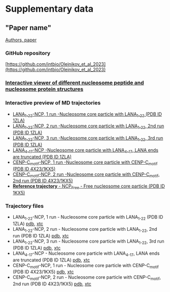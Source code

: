 # Supplementary data
## "Paper name"
[Authors, paper](https:/)

### GitHub repository
[https://github.com/intbio/Oleinikov_et_al_2023](https://github.com/intbio/Oleinikov_et_al_2023)

### [Interactive viewer of different nucleosome peptide and nucleosome protein structures](ap_viewer)

### Interactive preview of MD trajectories
- [LANA<sub>1-22</sub>-NCP, 1 run -Nucleosome core particle with LANA<sub>1-22</sub> (PDB ID 1ZLA)](NCP_tt_lana_trj_preview)
- [LANA<sub>1-22</sub>-NCP, 2 run -Nucleosome core particle with LANA<sub>1-22</sub>, 2nd run (PDB ID 1ZLA)](NCP_tt_lana2_trj_preview)
- [LANA<sub>1-22</sub>-NCP, 3 run -Nucleosome core particle with LANA<sub>1-22</sub>, 3rd run (PDB ID 1ZLA)](NCP_tt_lana3_trj_preview)
- [LANA<sub>4-17</sub>-NCP -Nucleosome core particle with LANA<sub>4-17</sub>, LANA ends are truncated (PDB ID 1ZLA)](NCP_tt_lana_noends_trj_preview)
- [CENP-C<sub>motif</sub>-NCP, 1 run -Nucleosome core particle with CENP-C<sub>motif</sub> (PDB ID 4X23/1KX5)](NCP_tt_cenpc_trj_preview)
- [CENP-C<sub>motif</sub>-NCP, 2 run -Nucleosome core particle with CENP-C<sub>motif</sub>, 2nd run (PDB ID 4X23/1KX5)](NCP_tt_cenpc2_trj_preview)
- [**Reference trajectory** - NCP<sub>Free</sub> - Free nucleosome core particle (PDB ID 1KX5)](NCP147_tt_trj_preview)
### Trajectory files
- LANA<sub>1-22</sub>-NCP, 1 run - Nucleosome core particle with LANA<sub>1-22</sub> (PDB ID 1ZLA) [pdb](trj/lana_for_web.pdb), [xtc](trj/lana_for_web.xtc)
- LANA<sub>1-22</sub>-NCP, 2 run - Nucleosome core particle with LANA<sub>1-22</sub>, 2nd run (PDB ID 1ZLA) [pdb](trj/lana_2_for_web.pdb), [xtc](trj/lana_2_for_web.xtc)
- LANA<sub>1-22</sub>-NCP, 3 run - Nucleosome core particle with LANA<sub>1-22</sub>, 3rd run (PDB ID 1ZLA) [pdb](trj/lana_3_for_web.pdb), [xtc](trj/lana_3_for_web.xtc)
- LANA<sub>4-17</sub>-NCP - Nucleosome core particle with LANA<sub>4-17</sub>, LANA ends are truncated (PDB ID 1ZLA) [pdb](trj/lana_noends_for_web.pdb), [xtc](trj/lana_noends_for_web.xtc)
- CENP-C<sub>motif</sub>-NCP, 1 run - Nucleosome core particle with CENP-C<sub>motif</sub> (PDB ID 4X23/1KX5) [pdb](trj/cenpc_for_web.pdb), [xtc](trj/cenpc_for_web.xtc)
- CENP-C<sub>motif</sub>-NCP, 2 run - Nucleosome core particle with CENP-C<sub>motif</sub>, 2nd run (PDB ID 4X23/1KX5) [pdb](trj/cenpc_2_for_web.pdb), [xtc](trj/cenpc_2_for_web.xtc)
